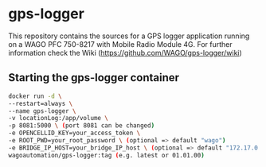 # gps-logger
This repository contains the sources for a GPS logger application running on a WAGO PFC 750-8217 with Mobile Radio Module 4G. For further information check the Wiki (https://github.com/WAGO/gps-logger/wiki)


## Starting the gps-logger container 

```bash
docker run -d \
--restart=always \
--name gps-logger \
-v locationLog:/app/volume \
-p 8081:5000 \ (port 8081 can be changed)
-e OPENCELLID_KEY=your_access_token \
-e ROOT_PWD=your_root_password \ (optional => default "wago")
-e BRIDGE_IP_HOST=your_bridge_IP_host \ (optional => default "172.17.0.1")
wagoautomation/gps-logger:tag (e.g. latest or 01.01.00)
```
